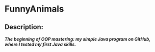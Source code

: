 # FunnyAnimals

<h2>Description:</h2>

<h5>The beginning of OOP mastering: my simple Java program on GitHub, where I tested my first Java skills.</h5>